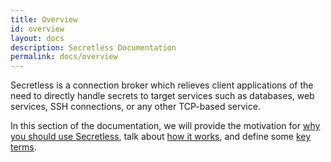 ```yaml
---
title: Overview
id: overview
layout: docs
description: Secretless Documentation
permalink: docs/overview
---
```


Secretless is a connection broker which relieves client applications of the need
to directly handle secrets to target services such as databases, web services, SSH
connections, or any other TCP-based service.

In this section of the documentation, we will provide the motivation for
[why you should use Secretless](/docs/overview/why_secretless.html), talk about [how it works](/docs/overview/how_it_works.html),
and define some [key terms](/docs/overview/key_terms.html).
